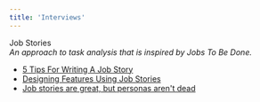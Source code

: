 ```yaml
---
title: 'Interviews'
---
```


Job Stories  
_An approach to task analysis that is inspired by Jobs To Be Done._

*   [5 Tips For Writing A Job Story](https://medium.com/the-job-to-be-done/5-tips-for-writing-a-job-story-7c9092911fc9)  
*   [Designing Features Using Job Stories](http://insideintercom.io/using-job-stories-design-features-ui-ux/)  
*   [Job stories are great, but personas aren't dead](http://www.elezea.com/2013/12/job-stories-and-personas-sitting-in-a-tree/)  
